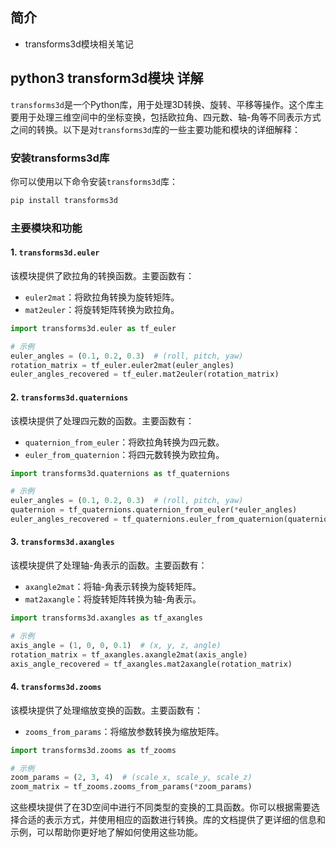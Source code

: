 ## 简介

+ transforms3d模块相关笔记

## python3 transform3d模块 详解

`transforms3d`是一个Python库，用于处理3D转换、旋转、平移等操作。这个库主要用于处理三维空间中的坐标变换，包括欧拉角、四元数、轴-角等不同表示方式之间的转换。以下是对`transforms3d`库的一些主要功能和模块的详细解释：

### 安装transforms3d库

你可以使用以下命令安装`transforms3d`库：

```bash
pip install transforms3d
```

### 主要模块和功能

#### 1. `transforms3d.euler`

该模块提供了欧拉角的转换函数。主要函数有：

- `euler2mat`：将欧拉角转换为旋转矩阵。
- `mat2euler`：将旋转矩阵转换为欧拉角。

```python
import transforms3d.euler as tf_euler

# 示例
euler_angles = (0.1, 0.2, 0.3)  # (roll, pitch, yaw)
rotation_matrix = tf_euler.euler2mat(euler_angles)
euler_angles_recovered = tf_euler.mat2euler(rotation_matrix)
```

#### 2. `transforms3d.quaternions`

该模块提供了处理四元数的函数。主要函数有：

- `quaternion_from_euler`：将欧拉角转换为四元数。
- `euler_from_quaternion`：将四元数转换为欧拉角。

```python
import transforms3d.quaternions as tf_quaternions

# 示例
euler_angles = (0.1, 0.2, 0.3)  # (roll, pitch, yaw)
quaternion = tf_quaternions.quaternion_from_euler(*euler_angles)
euler_angles_recovered = tf_quaternions.euler_from_quaternion(quaternion)
```

#### 3. `transforms3d.axangles`

该模块提供了处理轴-角表示的函数。主要函数有：

- `axangle2mat`：将轴-角表示转换为旋转矩阵。
- `mat2axangle`：将旋转矩阵转换为轴-角表示。

```python
import transforms3d.axangles as tf_axangles

# 示例
axis_angle = (1, 0, 0, 0.1)  # (x, y, z, angle)
rotation_matrix = tf_axangles.axangle2mat(axis_angle)
axis_angle_recovered = tf_axangles.mat2axangle(rotation_matrix)
```

#### 4. `transforms3d.zooms`

该模块提供了处理缩放变换的函数。主要函数有：

- `zooms_from_params`：将缩放参数转换为缩放矩阵。

```python
import transforms3d.zooms as tf_zooms

# 示例
zoom_params = (2, 3, 4)  # (scale_x, scale_y, scale_z)
zoom_matrix = tf_zooms.zooms_from_params(*zoom_params)
```

这些模块提供了在3D空间中进行不同类型的变换的工具函数。你可以根据需要选择合适的表示方式，并使用相应的函数进行转换。库的文档提供了更详细的信息和示例，可以帮助你更好地了解如何使用这些功能。